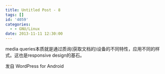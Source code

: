```yaml
---
title: Untitled Post - 8
tags: []
id: '4059'
categories:
  - - GNU/Linux
date: 2013-11-11 12:30:00
---
```


media queries本质就是通过质询(获取文档的)设备的不同特性，应用不同的样式。这也是responsive design的基石。

发自 WordPress for Android